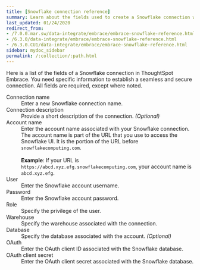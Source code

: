 ```yaml
---
title: [Snowflake connection reference]
summary: Learn about the fields used to create a Snowflake connection with ThoughtSpot Embrace.
last_updated: 01/24/2020
redirect_from:
- /7.0.0.mar.sw/data-integrate/embrace/embrace-snowflake-reference.html
- /6.3.0/data-integrate/embrace/embrace-snowflake-reference.html
- /6.3.0.CU1/data-integrate/embrace/embrace-snowflake-reference.html
sidebar: mydoc_sidebar
permalink: /:collection/:path.html
---
```


Here is a list of the fields of a Snowflake connection in ThoughtSpot Embrace. You need specific information to establish a seamless and secure connection. All fields are required, except where noted.

<dl id="embrace-snowflake-ref">
  <dlentry id="embrace-snowlake-ref-connection-name">
    <dt>Connection name</dt>
    <dd>Enter a new Snowflake connection name.</dd>
  </dlentry>
  <dlentry id="embrace-snowlake-ref-connection-description">
    <dt>Connection description</dt>
    <dd>Provide a short description of the connection. <i>(Optional)</i></dd>
  </dlentry>
  <dlentry id="embrace-snowlake-ref-account-name">
   <dt>Account name</dt>
   <dd>Enter the account name associated with your Snowflake connection.
   The account name is part of the URL that you use to access the Snowflake UI. It is the portion of the URL before <code>snowflakecomputing.com</code>.<br/><br>  
   <strong>Example</strong>: If your URL is <code>https://abcd.xyz.efg.snowflakecomputing.com</code>, your account name is <code>abcd.xyz.efg</code>.</dd>
  </dlentry>
  <dlentry id="embrace-snowlake-ref-user">
    <dt>User</dt>
    <dd>Enter the Snowflake account username.</dd>
  </dlentry>
  <dlentry id="embrace-snowlake-ref-password">
    <dt>Password</dt>
    <dd>Enter the Snowflake account password.</dd>
  </dlentry>
  <dlentry id="embrace-snowlake-ref-role">
    <dt>Role</dt>
    <dd>Specify the privilege of the user.</dd>
  </dlentry>
  <dlentry id="embrace-snowlake-ref-warehouse">
    <dt>Warehouse</dt>
    <dd>Specify the warehouse associated with the connection.</dd>
  </dlentry>
  <dlentry id="embrace-snowlake-ref-database">
    <dt>Database</dt>
    <dd>Specify the database associated with the account. <i>(Optional)</i></dd>
  </dlentry>
  <dlentry id="snowflake-oauth-client-id">
      <dt>OAuth</dt>
      <dd>Enter the OAuth client ID associated with the Snowflake database.</dd>
  </dlentry>
  <dlentry id="snowflake-oauth-client-secret">
      <dt>OAuth client secret</dt>
      <dd>Enter the OAuth client secret associated with the Snowflake database.</dd>
  </dlentry>
</dl>
